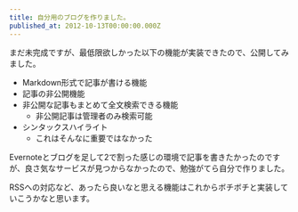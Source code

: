 ```yaml
---
title: 自分用のブログを作りました。
published_at: 2012-10-13T00:00:00.000Z
---
```


まだ未完成ですが、最低限欲しかった以下の機能が実装できたので、公開してみました。

* Markdown形式で記事が書ける機能
* 記事の非公開機能
* 非公開な記事もまとめて全文検索できる機能
  * 非公開記事は管理者のみ検索可能
* シンタックスハイライト
  * これはそんなに重要ではなかった

Evernoteとブログを足して2で割った感じの環境で記事を書きたかったのですが、良さ気なサービスが見つからなかったので、勉強がてら自分で作りました。

RSSへの対応など、あったら良いなと思える機能はこれからボチボチと実装していこうかなと思います。
